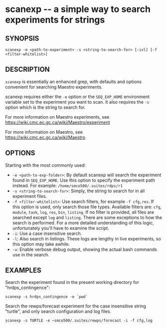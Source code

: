 scanexp -- a simple way to search experiments for strings
=============================================

## SYNOPSIS

`scanexp -e <path-to-experiment> -s <string-to-search-for> [-ivl] [-f <filter-whitelist>]`

## DESCRIPTION

`scanexp` is essentially an enhanced grep, with defaults and options convenient for searching Maestro experiments.

scanexp requires either the `-e` option or the `SEQ_EXP_HOME` environment variable set to the experiment you want to scan. It also requires the `-s` option which is the string to search for.

For more information on Maestro experiments, see https://wiki.cmc.ec.gc.ca/wiki/Maestro/experiment

For more information on Maestro, see https://wiki.cmc.ec.gc.ca/wiki/Maestro

## OPTIONS

Starting with the most commonly used:

* `-e <path-to-exp-folder>`: By default scanexp will search the experiment found in `SEQ_EXP_HOME`. Use this option to specify the experiment path instead. For example: `/home/smco500/.suites/rdps/r1`
* `-s <string-to-search-for>`: Simply, the string to search for in all experiment files.
* `-f <filter-whitelist>`: Use search filters, for example `-f cfg,res`. If this option is used, only search those file types. Available filters are: `cfg`, `module`, `task`, `log`, `res`, `bin`, `listing`. If no filter is provided, all files are searched except `log` and `listing`. There are some exceptions to how the search is performed. For a more detailed understanding of this logic, unfortunately you'll have to examine the script.
* `-i`: Use a case insensitive search.
* `-l`: Also search in listings. These logs are lengthy in live experiments, so this option may take awhile.
* `-v`: Enable verbose debug output, showing the actual bash commands use in the search.

## EXAMPLES

Search the experiment found in the present working directory for "hrdps_contingence":

```
scanexp -s hrdps_contingence -e `pwd`
```

Search the rewps/forecast experiment for the case insensitive string "turtle", and only search configuration and log files.

```
scanexp -s TURTLE -e ~smco500/.suites/rewps/forecast -i -f cfg,log
```
